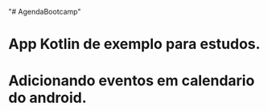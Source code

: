 "# AgendaBootcamp" 

# App Kotlin de exemplo para estudos. 
# Adicionando eventos em calendario do android.